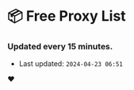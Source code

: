 # :package: Free Proxy List
### Updated every 15 minutes.

- Last updated: `2024-04-23 06:51`

:heart:
